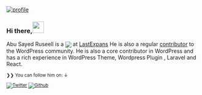 <a href="https://github.com/rsrussell36" target="_blank">
<img src="https://github.com/rsrussell36/rsrussell36/blob/05c7b396e723208dae01a84f7bc2c74d6329fe8a/russell.png" alt="profile" />
</a>

### Hi there,<img src="https://media.giphy.com/media/hvRJCLFzcasrR4ia7z/giphy.gif" width="30px">

Abu Sayed Ruseell is a <a href="https://github.com/rsrussell36"><img align="center" src="https://img.shields.io/badge/Senior%20Wordpress-Developer-brightgreen"/></a> at <a href="https://creativestheme.com">LastExpans</a>
He is also a regular <a href="https://profiles.wordpress.org/rsrussell/">contributor</a> to the WordPress community. He is also a core contributor in WordPress and has a rich experience in WordPress Theme, Wordpress Plugin , Laravel and React.

</p>
<small>❯❯ You can follow him on: ↓</strong>



[![Twitter](https://img.shields.io/twitter/follow/abusayedrussell?label=%40abusayedrussell&style=social)][t] [![Github](https://img.shields.io/github/followers/rsrussell36?style=social&label=Follow)][g]

[t]: https://twitter.com/abusayedrussell
[g]: https://github.com/rsrussell36

